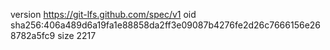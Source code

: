 version https://git-lfs.github.com/spec/v1
oid sha256:406a489d6a19fa1e88858da2ff3e09087b4276fe2d26c7666156e268782a5fc9
size 2217
